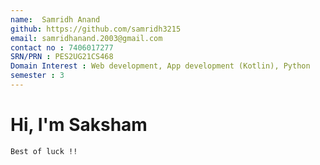 ```yaml
---
name:  Samridh Anand
github: https://github.com/samridh3215
email: samridhanand.2003@gmail.com
contact no : 7406017277
SRN/PRN : PES2UG21CS468
Domain Interest : Web development, App development (Kotlin), Python 
semester : 3
---
```


# Hi, I'm Saksham
    Best of luck !!